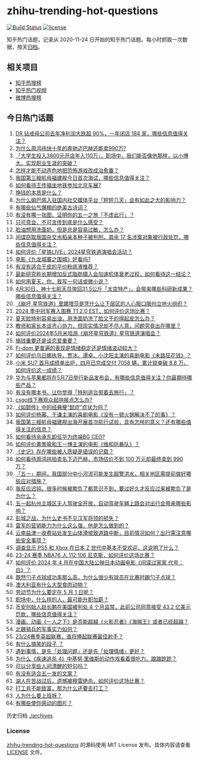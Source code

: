# zhihu-trending-hot-questions

[![Build Status](https://github.com/justjavac/zhihu-trending-hot-questions/workflows/ci/badge.svg?branch=master)](https://github.com/justjavac/zhihu-trending-hot-questions/actions)
[![license](https://img.shields.io/github/license/justjavac/zhihu-trending-hot-questions)](https://github.com/justjavac/zhihu-trending-hot-questions/blob/master/LICENSE)

知乎热门话题，记录从 2020-11-24
日开始的知乎热门话题。每小时抓取一次数据，按天[归档](./archives)。

## 相关项目

- [知乎热搜榜](https://github.com/justjavac/zhihu-trending-top-search)
- [知乎热门视频](https://github.com/justjavac/zhihu-trending-hot-video)
- [微博热搜榜](https://github.com/justjavac/weibo-trending-hot-search)

## 今日热门话题

<!-- BEGIN -->
<!-- 最后更新时间 Thu May 02 2024 06:06:15 GMT+0800 (China Standard Time) -->

1. [DR 钻戒母公司去年净利润大跌超 90%，一年闭店 184 家，哪些信息值得关注？](https://www.zhihu.com/question/654619792)
1. [为什么周鸿祎快十年的奔驰迈巴赫还能卖990万?](https://www.zhihu.com/question/654450694)
1. [「大学生投入3800元开店年入110万」，职场中，我们能否像他那样，以小博大，实现职业生涯的突破？](https://www.zhihu.com/question/654579722)
1. [怎样才能不动声色地把恐怖游戏改成治愈番？](https://www.zhihu.com/question/647292376)
1. [我国第三艘航母福建舰今日首次海试，哪些信息值得关注？](https://www.zhihu.com/question/654661343)
1. [如何看待王传福坐地铁参加北京车展?](https://www.zhihu.com/question/654343528)
1. [挣钱的本质是什么？](https://www.zhihu.com/question/654516110)
1. [为什么姆巴佩入驻国内社交媒体平台「短短几天」会有如此之大的影响力？](https://www.zhihu.com/question/654698499)
1. [有哪些仙气爆棚的绝美古诗词？](https://www.zhihu.com/question/654418865)
1. [有没有哪一张图，证明你的五一之旅「不虚此行」？](https://www.zhihu.com/question/654480582)
1. [只可意会，不可言传到底是什么感受？](https://www.zhihu.com/question/365186705)
1. [脸油想用洗面奶，但是总是容易过敏，怎么办？](https://www.zhihu.com/question/653854160)
1. [间谍窃取我国杂交水稻亲本种子被判刑，其余 17 名涉案对象被行政处罚，哪些信息值得关注？](https://www.zhihu.com/question/654665269)
1. [如何评价「星铁LIVE」2024星穹铁道演唱会活动？](https://www.zhihu.com/question/654694903)
1. [电影《九龙城寨之围城》好看吗?](https://www.zhihu.com/question/654514228)
1. [有没有适合干皮的平价粉底液推荐？](https://www.zhihu.com/question/653262684)
1. [最新研究称长期增加反式脂肪摄入会加速机体衰老过程，如何看待这一结论？](https://www.zhihu.com/question/654468116)
1. [如何用夏天，你，我写一句话或微小说？](https://www.zhihu.com/question/654543951)
1. [4月30日，神十七航天员带回31.5公斤「太空特产」，会带来哪些科研新成果？哪些信息值得关注？](https://www.zhihu.com/question/654680472)
1. [《崩坏 星穹铁道》里娜塔莎是凭什么让下层区的人心服口服创立地火组织？](https://www.zhihu.com/question/654187195)
1. [2024 季中冠军赛入围赛 T1 2:0 EST，如何评价这场比赛？](https://www.zhihu.com/question/654707451)
1. [夏天脸特别容易出油，用洗面奶洗了脸又干的得起皮怎么办？](https://www.zhihu.com/question/651365163)
1. [教师和家长本该齐心协力，但现实情况却不尽人意，问题究竟出在哪里？](https://www.zhihu.com/question/653886942)
1. [如何评价2024年5月米哈游《崩坏星穹铁道》星穹铁道演唱会？](https://www.zhihu.com/question/654673515)
1. [搞钱重要还是谈恋爱重要？](https://www.zhihu.com/question/649553361)
1. [Fi-dom 更普遍的表现是情绪稳定还是情绪波动较大？](https://www.zhihu.com/question/617171163)
1. [如何评价乌日娜执导，贾冰、谭卓、小沈阳主演的喜剧电影《末路狂花钱》？](https://www.zhihu.com/question/654374612)
1. [小米 SU7 首月成绩单出炉，四月已完成交付 7058 辆，累计锁单破 8.8 万，如何评价这一成绩？](https://www.zhihu.com/question/654603010)
1. [华为与苹果都将在5月7日举行新品发布会，有哪些信息值得关注？你最期待哪些产品？](https://www.zhihu.com/question/654565555)
1. [有没有哪本书，让你觉得「特别适合带着去旅行」？](https://www.zhihu.com/question/654586854)
1. [csgo线下赛观众起哄报点怎么办?](https://www.zhihu.com/question/564070533)
1. [《如懿传》中的经典梗“懿症”症状为何？](https://www.zhihu.com/question/650631374)
1. [如何评价杨幂、于谦主演的喜剧电影《没有一顿火锅解决不了的事》？](https://www.zhihu.com/question/654001701)
1. [我国第三艘航母福建舰出海开展首次航行试验，具有怎样的意义？还有哪些值得关注的信息？](https://www.zhihu.com/question/654660706)
1. [如何看待余承东卸任华为终端BG CEO?](https://www.zhihu.com/question/654625968)
1. [如何评价黄景瑜和王一博主演的电影《维和防暴队》？](https://www.zhihu.com/question/519519826)
1. [《史记》存在哪些被人质疑是错误的记载？](https://www.zhihu.com/question/654579255)
1. [如何看待周鸿祎拍卖名下迈巴赫，市场估价不到 100 万元却最终卖到 990 万？](https://www.zhihu.com/question/654367344)
1. [「五一」期间，我国部分中小河流可能发生超警洪水，相关地区需提前做好哪些应对措施？](https://www.zhihu.com/question/654660610)
1. [我反应迟钝，很多时候被欺负了都意识不到，要过好久才反应过来被欺负了是为什么？](https://www.zhihu.com/question/653053704)
1. [五一起杭州主城区无人驾驶全开放，自动驾驶车辆上路会对出行会带来哪些影响？](https://www.zhihu.com/question/654600006)
1. [彭城之战，为什么史书不见汉军将领的损失？](https://www.zhihu.com/question/622937458)
1. [雷军的营销能力为什么这么强，他是怎么做到的？](https://www.zhihu.com/question/650796179)
1. [云南盐津一收费站处发生山体滑坡致道路中断，目前情况如何？出行需注意哪些安全事项？](https://www.zhihu.com/question/654679380)
1. [调查显示 PS5 和 Xbox 在日本 Z 世代中基本不受欢迎，这说明了什么？](https://www.zhihu.com/question/654261744)
1. [23-24 赛季 NBA76 人 112:106 尼克斯，如何评价这场比赛？](https://www.zhihu.com/question/654652930)
1. [如何评价 2024 年 4 月在中国大陆公映日本动画电影《间谍过家家 代号：白》？](https://www.zhihu.com/question/654450318)
1. [既然勺子点球成功率那么高，为什么很少有球员在比赛时踢勺子点球？](https://www.zhihu.com/question/654322810)
1. [澳大利亚有什么大型食肉动物？](https://www.zhihu.com/question/285610731)
1. [劳动节为什么要定在 5 月 1 日呢？](https://www.zhihu.com/question/654468988)
1. [职场中，什么样的人，最可能升职加薪？](https://www.zhihu.com/question/654371955)
1. [币安创始人赵长鹏在美国被判处 4 个月监禁，此前公司同意接受 43.2 亿美元罚款，哪些信息值得关注？](https://www.zhihu.com/question/654661450)
1. [漫画、动画《一人之下》是否能超越《火影忍者》《海贼王》或者已经超越？](https://www.zhihu.com/question/654345031)
1. [北魏骑兵的军事实力如何？](https://www.zhihu.com/question/621065746)
1. [23/24赛季英超联赛，谁将捧起联赛最佳射手？](https://www.zhihu.com/question/654487341)
1. [有什么搞笑的段子 ？](https://www.zhihu.com/question/647538923)
1. [遇到事情，是先「处理问题」还是先「处理情绪」更好？](https://www.zhihu.com/question/654454472)
1. [为什么《疾速追杀 4》中基努·里维斯的动作戏看着很吃力、踉踉跄跄？](https://www.zhihu.com/question/607986724)
1. [可以分享些人间清醒的短句吗？](https://www.zhihu.com/question/654484680)
1. [有没有适合五一发的文案？](https://www.zhihu.com/question/456054234)
1. [湖人在苦战过后，遗憾被穆雷绝杀，如何评价这场比赛？](https://www.zhihu.com/question/654572976)
1. [打工并不能致富，那为什么还要去打工？](https://www.zhihu.com/question/650018333)
1. [人为什么要上班呀？](https://www.zhihu.com/question/654569869)
1. [有哪些使你感动的图片？](https://www.zhihu.com/question/48824939)

<!-- END -->

历史归档 [./archives](./archives)

### License

[zhihu-trending-hot-questions](https://github.com/justjavac/zhihu-trending-hot-questions)
的源码使用 MIT License 发布。具体内容请查看 [LICENSE](./LICENSE) 文件。
